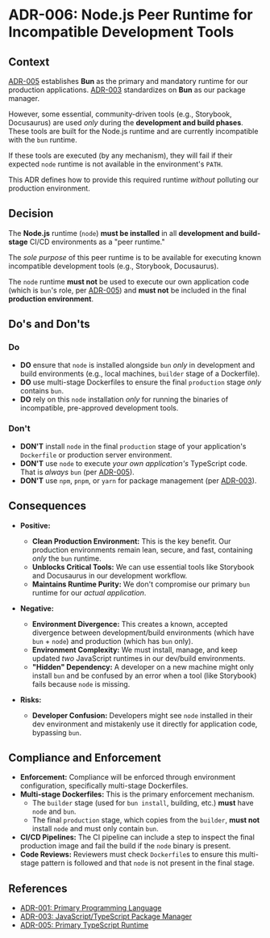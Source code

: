 # ADR-006: Node.js Peer Runtime for Incompatible Development Tools

## Context

[ADR-005](./ADR-005.md) establishes **Bun** as the primary and mandatory runtime for our production applications. [ADR-003](./ADR-003.md) standardizes on **Bun** as our package manager.

However, some essential, community-driven tools (e.g., Storybook, Docusaurus) are used _only_ during the **development and build phases**. These tools are built for the Node.js runtime and are currently incompatible with the `bun` runtime.

If these tools are executed (by any mechanism), they will fail if their expected `node` runtime is not available in the environment's `PATH`.

This ADR defines how to provide this required runtime _without_ polluting our production environment.

## Decision

The **Node.js** runtime (`node`) **must be installed** in all **development and build-stage** CI/CD environments as a "peer runtime."

The _sole purpose_ of this peer runtime is to be available for executing known incompatible development tools (e.g., Storybook, Docusaurus).

The `node` runtime **must not** be used to execute our own application code (which is `bun`'s role, per [ADR-005](./ADR-005.md)) and **must not** be included in the final **production environment**.

## Do's and Don'ts

### Do

- **DO** ensure that `node` is installed alongside `bun` _only_ in development and build environments (e.g., local machines, `builder` stage of a Dockerfile).
- **DO** use multi-stage Dockerfiles to ensure the final `production` stage _only_ contains `bun`.
- **DO** rely on this `node` installation _only_ for running the binaries of incompatible, pre-approved development tools.

### Don't

- **DON'T** install `node` in the final `production` stage of your application's `Dockerfile` or production server environment.
- **DON'T** use `node` to execute _your own application's_ TypeScript code. That is _always_ `bun` (per [ADR-005](./ADR-005.md)).
- **DON'T** use `npm`, `pnpm`, or `yarn` for package management (per [ADR-003](./ADR-003.md)).

## Consequences

- **Positive:**

  - **Clean Production Environment:** This is the key benefit. Our production environments remain lean, secure, and fast, containing _only_ the `bun` runtime.
  - **Unblocks Critical Tools:** We can use essential tools like Storybook and Docusaurus in our development workflow.
  - **Maintains Runtime Purity:** We don't compromise our primary `bun` runtime for our _actual application_.

- **Negative:**

  - **Environment Divergence:** This creates a known, accepted divergence between development/build environments (which have `bun` + `node`) and production (which has `bun` only).
  - **Environment Complexity:** We must install, manage, and keep updated _two_ JavaScript runtimes in our dev/build environments.
  - **"Hidden" Dependency:** A developer on a new machine might only install `bun` and be confused by an error when a tool (like Storybook) fails because `node` is missing.

- **Risks:**
  - **Developer Confusion:** Developers might see `node` installed in their dev environment and mistakenly use it directly for application code, bypassing `bun`.

## Compliance and Enforcement

- **Enforcement:** Compliance will be enforced through environment configuration, specifically multi-stage Dockerfiles.
- **Multi-stage Dockerfiles:** This is the primary enforcement mechanism.
  - The `builder` stage (used for `bun install`, building, etc.) **must** have `node` and `bun`.
  - The final `production` stage, which copies from the `builder`, **must not** install `node` and must only contain `bun`.
- **CI/CD Pipelines:** The CI pipeline can include a step to inspect the final production image and fail the build if the `node` binary is present.
- **Code Reviews:** Reviewers must check `Dockerfile`s to ensure this multi-stage pattern is followed and that `node` is not present in the final stage.

## References

- [ADR-001: Primary Programming Language](./ADR-001.md)
- [ADR-003: JavaScript/TypeScript Package Manager](./ADR-003.md)
- [ADR-005: Primary TypeScript Runtime](./ADR-005.md)
